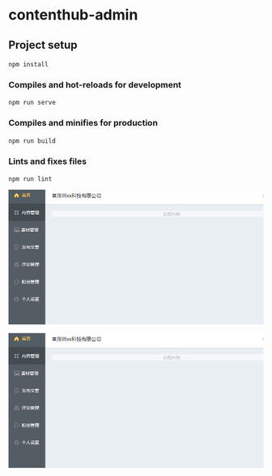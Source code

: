 # contenthub-admin

## Project setup
```
npm install
```

### Compiles and hot-reloads for development
```
npm run serve
```

### Compiles and minifies for production
```
npm run build
```

### Lints and fixes files
```
npm run lint
```



![image](https://github.com/asteryxxx/contenthub-admin/blob/master/images/1.png)

![image](images/1.png)

